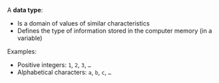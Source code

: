 A **data type**:
  - Is a domain of values of similar characteristics
  - Defines the type of information stored in the computer memory (in a variable)

Examples:
  - Positive integers: `1`, `2`, `3`, `…`
  - Alphabetical characters: `a`, `b`, `c`, `…`